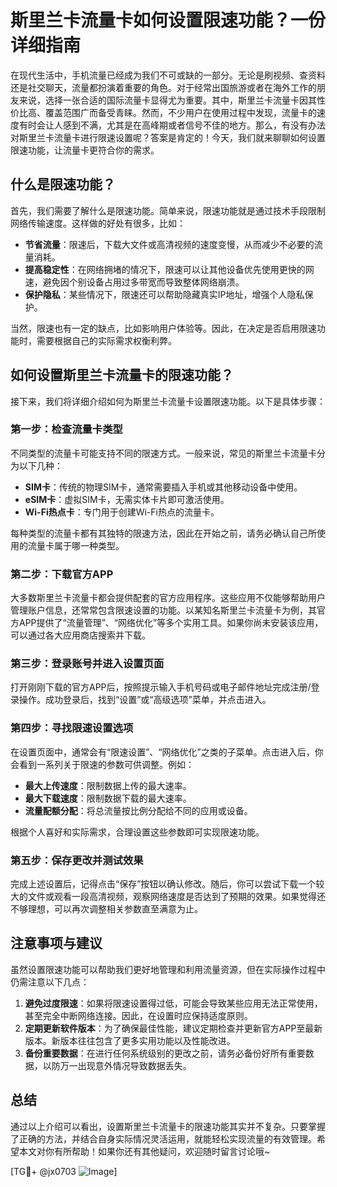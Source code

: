 # 斯里兰卡流量卡如何设置限速功能？一份详细指南

在现代生活中，手机流量已经成为我们不可或缺的一部分。无论是刷视频、查资料还是社交聊天，流量都扮演着重要的角色。对于经常出国旅游或者在海外工作的朋友来说，选择一张合适的国际流量卡显得尤为重要。其中，斯里兰卡流量卡因其性价比高、覆盖范围广而备受青睐。然而，不少用户在使用过程中发现，流量卡的速度有时会让人感到不满，尤其是在高峰期或者信号不佳的地方。那么，有没有办法对斯里兰卡流量卡进行限速设置呢？答案是肯定的！今天，我们就来聊聊如何设置限速功能，让流量卡更符合你的需求。

## 什么是限速功能？

首先，我们需要了解什么是限速功能。简单来说，限速功能就是通过技术手段限制网络传输速度。这样做的好处有很多，比如：

- **节省流量**：限速后，下载大文件或高清视频的速度变慢，从而减少不必要的流量消耗。
- **提高稳定性**：在网络拥堵的情况下，限速可以让其他设备优先使用更快的网速，避免因个别设备占用过多带宽而导致整体网络崩溃。
- **保护隐私**：某些情况下，限速还可以帮助隐藏真实IP地址，增强个人隐私保护。

当然，限速也有一定的缺点，比如影响用户体验等。因此，在决定是否启用限速功能时，需要根据自己的实际需求权衡利弊。

## 如何设置斯里兰卡流量卡的限速功能？

接下来，我们将详细介绍如何为斯里兰卡流量卡设置限速功能。以下是具体步骤：

### 第一步：检查流量卡类型

不同类型的流量卡可能支持不同的限速方式。一般来说，常见的斯里兰卡流量卡分为以下几种：

- **SIM卡**：传统的物理SIM卡，通常需要插入手机或其他移动设备中使用。
- **eSIM卡**：虚拟SIM卡，无需实体卡片即可激活使用。
- **Wi-Fi热点卡**：专门用于创建Wi-Fi热点的流量卡。

每种类型的流量卡都有其独特的限速方法，因此在开始之前，请务必确认自己所使用的流量卡属于哪一种类型。

### 第二步：下载官方APP

大多数斯里兰卡流量卡都会提供配套的官方应用程序。这些应用不仅能够帮助用户管理账户信息，还常常包含限速设置的功能。以某知名斯里兰卡流量卡为例，其官方APP提供了“流量管理”、“网络优化”等多个实用工具。如果你尚未安装该应用，可以通过各大应用商店搜索并下载。

### 第三步：登录账号并进入设置页面

打开刚刚下载的官方APP后，按照提示输入手机号码或电子邮件地址完成注册/登录操作。成功登录后，找到“设置”或“高级选项”菜单，并点击进入。

### 第四步：寻找限速设置选项

在设置页面中，通常会有“限速设置”、“网络优化”之类的子菜单。点击进入后，你会看到一系列关于限速的参数可供调整。例如：

- **最大上传速度**：限制数据上传的最大速率。
- **最大下载速度**：限制数据下载的最大速率。
- **流量配额分配**：将总流量按比例分配给不同的应用或设备。

根据个人喜好和实际需求，合理设置这些参数即可实现限速功能。

### 第五步：保存更改并测试效果

完成上述设置后，记得点击“保存”按钮以确认修改。随后，你可以尝试下载一个较大的文件或观看一段高清视频，观察网络速度是否达到了预期的效果。如果觉得还不够理想，可以再次调整相关参数直至满意为止。

## 注意事项与建议

虽然设置限速功能可以帮助我们更好地管理和利用流量资源，但在实际操作过程中仍需注意以下几点：

1. **避免过度限速**：如果将限速设置得过低，可能会导致某些应用无法正常使用，甚至完全中断网络连接。因此，在设置时应保持适度原则。
2. **定期更新软件版本**：为了确保最佳性能，建议定期检查并更新官方APP至最新版本。新版本往往包含了更多实用功能以及性能改进。
3. **备份重要数据**：在进行任何系统级别的更改之前，请务必备份好所有重要数据，以防万一出现意外情况导致数据丢失。

## 总结

通过以上介绍可以看出，设置斯里兰卡流量卡的限速功能其实并不复杂。只要掌握了正确的方法，并结合自身实际情况灵活运用，就能轻松实现流量的有效管理。希望本文对你有所帮助！如果你还有其他疑问，欢迎随时留言讨论哦~

[TG💪+ @jx0703 ![Image](https://github.com/user-attachments/assets/dbca1d08-cadb-493c-b0ec-ad6f7a83f270)]